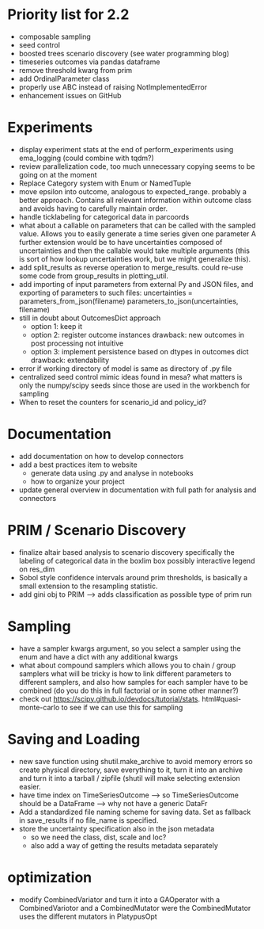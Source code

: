 # Priority list for 2.2
* composable sampling
* seed control
* boosted trees scenario discovery (see water programming blog)
* timeseries outcomes via pandas dataframe
* remove threshold kwarg from prim
* add OrdinalParameter class
* properly use ABC instead of raising NotImplementedError
* enhancement issues on GitHub


# Experiments
* display experiment stats at the end of perform_experiments using ema_logging
	(could combine with tqdm?)
* review parallelization code, too much unnecessary copying seems
  to be going on at the moment
* Replace Category system with Enum or NamedTuple
* move epsilon into outcome, analogous to expected_range.
  probably a better approach. Contains all relevant information within
  outcome class and avoids having to carefully maintain order.
* handle ticklabeling for categorical data in parcoords
* what about a callable on parameters that can be called with the sampled
  value. Allows you to easily generate a time series given one parameter
  A further extension would be to have uncertainties composed of uncertainties
  and then the callable would take multiple arguments (this is sort of how
  lookup uncertainties work, but we might generalize this).
* add split_results as reverse operation to merge_results. could re-use some
	code from group_results in plotting_util.
* add importing of input parameters from external Py and JSON files, and
	exporting of parameters to such files:
		uncertainties = parameters_from_json(filename)
		parameters_to_json(uncertainties, filename)
* still in doubt about OutcomesDict approach
    * option 1: keep it
    * option 2: register outcome instances
                drawback: new outcomes in post processing not intuitive
    * option 3: implement persistence based on dtypes in outcomes dict
                drawback: extendability
* error if working directory of model is same as directory of .py file
* centralized seed control
    mimic ideas found in mesa? what matters is only the numpy/scipy seeds
    since those are used in the workbench for sampling
* When to reset the counters for scenario_id and policy_id?

# Documentation
* add documentation on how to develop connectors
* add a best practices item to website
	* generate data using .py and analyse in notebooks
	* how to organize your project
* update general overview in documentation with full path for analysis and
  connectors

# PRIM / Scenario Discovery
* finalize altair based analysis to scenario discovery
	specifically the labeling of categorical data in the boxlim box
	possibly interactive legend on res_dim
* Sobol style confidence intervals around prim thresholds, is basically a small
  extension to the resampling statistic.
* add gini obj to PRIM --> adds classification as possible type of prim run

# Sampling
* have a sampler kwargs argument, so you select a sampler using the enum
  and have a dict with any additional kwargs
* what about compound samplers which allows you to chain / group samplers
  what will be tricky is how to link different parameters to different
  samplers, and also how samples for each sampler have to be combined
  (do you do this in full factorial or in some other manner?)
* check out https://scipy.github.io/devdocs/tutorial/stats.
  html#quasi-monte-carlo to see if we can use this for sampling


# Saving and Loading
* new save function using shutil.make_archive to avoid memory errors
  so create physical directory, save everything to it, turn it into an archive
  and turn it into a tarball / zipfile (shutil will make selecting extension
  easier.
* have time index on TimeSeriesOutcome
    --> so TimeSeriesOutcome should be a DataFrame
    --> why not have a generic DataFr
* Add a standardized file naming scheme for saving data. Set as fallback in
     save_results if no file_name is specified.
* store the uncertainty specification also in the json metadata
  * so we need the class, dist, scale and loc?
  * also add a way of getting the results metadata separately


# optimization
* modify CombinedVariator and turn it into a GAOperator with a CombinedVariotor
  and a CombinedMutator were the CombinedMutator uses the different mutators
  in PlatypusOpt